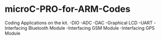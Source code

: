 # microC-PRO-for-ARM-Codes
Coding Applications on the kit.
-DIO 
-ADC
-DAC
-Graphical LCD
-UART
-Interfacing Bluetooth Module
-Interfacing GSM Module
-Interfacing GPS Module
